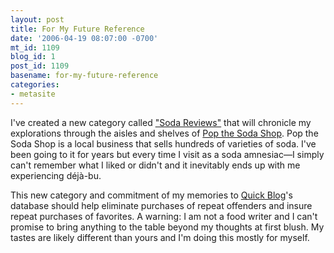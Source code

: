 ```yaml
---
layout: post
title: For My Future Reference
date: '2006-04-19 08:07:00 -0700'
mt_id: 1109
blog_id: 1
post_id: 1109
basename: for-my-future-reference
categories:
- metasite
---
```

<p>I've created a new category called <a href="/categories/Soda%20Reviews.aspx">"Soda Reviews"</a> that will chronicle my explorations through the aisles and shelves of <a href="http://www.popsoda.com/">Pop the Soda Shop</a>. Pop the Soda Shop is a local business that sells hundreds of varieties of soda. I've been going to it for years but every time I visit as a soda amnesiac&#x2014;I simply can't remember what I liked or didn't and it inevitably ends up with me experiencing d&#xE9;j&#xE0;-bu.</p>
<p>This new category and commitment of my memories to <a href="http://www.godaddy.com/gdshop/blog/landing.asp">Quick Blog</a>'s database should help eliminate purchases of repeat offenders and insure repeat purchases of favorites. A warning: I am not a food writer and I can't promise to bring anything to the table beyond my thoughts at first blush. My tastes are likely different than yours and I'm doing this mostly for myself.</p>
